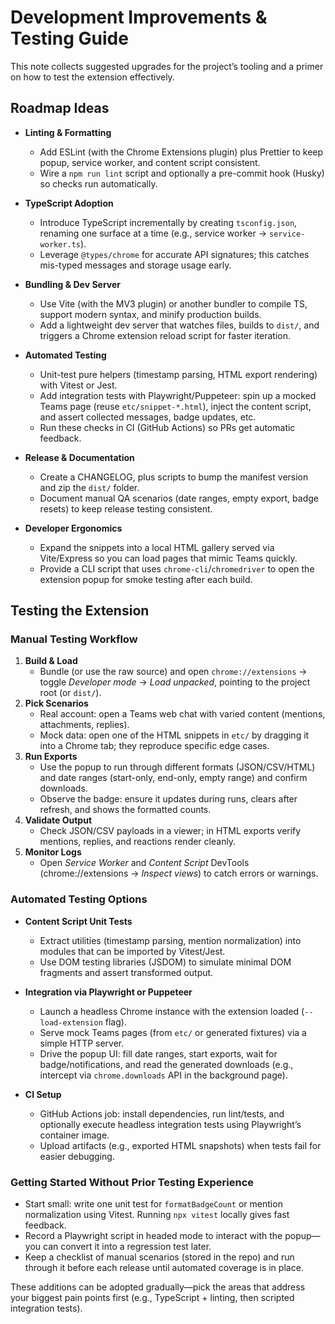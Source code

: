 # Development Improvements & Testing Guide

This note collects suggested upgrades for the project’s tooling and a primer on how to test the extension effectively.

## Roadmap Ideas

- **Linting & Formatting**
  - Add ESLint (with the Chrome Extensions plugin) plus Prettier to keep popup, service worker, and content script consistent.
  - Wire a `npm run lint` script and optionally a pre-commit hook (Husky) so checks run automatically.

- **TypeScript Adoption**
  - Introduce TypeScript incrementally by creating `tsconfig.json`, renaming one surface at a time (e.g., service worker → `service-worker.ts`).
  - Leverage `@types/chrome` for accurate API signatures; this catches mis-typed messages and storage usage early.

- **Bundling & Dev Server**
  - Use Vite (with the MV3 plugin) or another bundler to compile TS, support modern syntax, and minify production builds.
  - Add a lightweight dev server that watches files, builds to `dist/`, and triggers a Chrome extension reload script for faster iteration.

- **Automated Testing**
  - Unit-test pure helpers (timestamp parsing, HTML export rendering) with Vitest or Jest.
  - Add integration tests with Playwright/Puppeteer: spin up a mocked Teams page (reuse `etc/snippet-*.html`), inject the content script, and assert collected messages, badge updates, etc.
  - Run these checks in CI (GitHub Actions) so PRs get automatic feedback.

- **Release & Documentation**
  - Create a CHANGELOG, plus scripts to bump the manifest version and zip the `dist/` folder.
  - Document manual QA scenarios (date ranges, empty export, badge resets) to keep release testing consistent.

- **Developer Ergonomics**
  - Expand the snippets into a local HTML gallery served via Vite/Express so you can load pages that mimic Teams quickly.
  - Provide a CLI script that uses `chrome-cli`/`chromedriver` to open the extension popup for smoke testing after each build.

## Testing the Extension

### Manual Testing Workflow

1. **Build & Load**
   - Bundle (or use the raw source) and open `chrome://extensions` → toggle *Developer mode* → *Load unpacked*, pointing to the project root (or `dist/`).
2. **Pick Scenarios**
   - Real account: open a Teams web chat with varied content (mentions, attachments, replies).
   - Mock data: open one of the HTML snippets in `etc/` by dragging it into a Chrome tab; they reproduce specific edge cases.
3. **Run Exports**
   - Use the popup to run through different formats (JSON/CSV/HTML) and date ranges (start-only, end-only, empty range) and confirm downloads.
   - Observe the badge: ensure it updates during runs, clears after refresh, and shows the formatted counts.
4. **Validate Output**
   - Check JSON/CSV payloads in a viewer; in HTML exports verify mentions, replies, and reactions render cleanly.
5. **Monitor Logs**
   - Open *Service Worker* and *Content Script* DevTools (chrome://extensions → *Inspect views*) to catch errors or warnings.

### Automated Testing Options

- **Content Script Unit Tests**
  - Extract utilities (timestamp parsing, mention normalization) into modules that can be imported by Vitest/Jest.
  - Use DOM testing libraries (JSDOM) to simulate minimal DOM fragments and assert transformed output.

- **Integration via Playwright or Puppeteer**
  - Launch a headless Chrome instance with the extension loaded (`--load-extension` flag).
  - Serve mock Teams pages (from `etc/` or generated fixtures) via a simple HTTP server.
  - Drive the popup UI: fill date ranges, start exports, wait for badge/notifications, and read the generated downloads (e.g., intercept via `chrome.downloads` API in the background page).

- **CI Setup**
  - GitHub Actions job: install dependencies, run lint/tests, and optionally execute headless integration tests using Playwright’s container image.
  - Upload artifacts (e.g., exported HTML snapshots) when tests fail for easier debugging.

### Getting Started Without Prior Testing Experience

- Start small: write one unit test for `formatBadgeCount` or mention normalization using Vitest. Running `npx vitest` locally gives fast feedback.
- Record a Playwright script in headed mode to interact with the popup—you can convert it into a regression test later.
- Keep a checklist of manual scenarios (stored in the repo) and run through it before each release until automated coverage is in place.

These additions can be adopted gradually—pick the areas that address your biggest pain points first (e.g., TypeScript + linting, then scripted integration tests).

